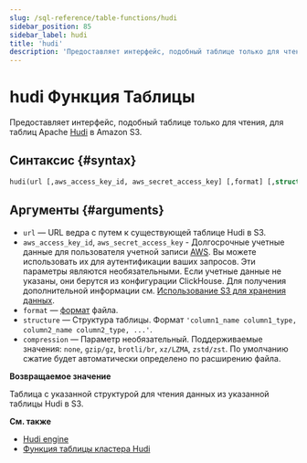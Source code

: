 ```yaml
---
slug: /sql-reference/table-functions/hudi
sidebar_position: 85
sidebar_label: hudi
title: 'hudi'
description: 'Предоставляет интерфейс, подобный таблице только для чтения, для таблиц Apache Hudi в Amazon S3.'
---
```



# hudi Функция Таблицы

Предоставляет интерфейс, подобный таблице только для чтения, для таблиц Apache [Hudi](https://hudi.apache.org/) в Amazon S3.

## Синтаксис {#syntax}

``` sql
hudi(url [,aws_access_key_id, aws_secret_access_key] [,format] [,structure] [,compression])
```

## Аргументы {#arguments}

- `url` — URL ведра с путем к существующей таблице Hudi в S3.
- `aws_access_key_id`, `aws_secret_access_key` - Долгосрочные учетные данные для пользователя учетной записи [AWS](https://aws.amazon.com/). Вы можете использовать их для аутентификации ваших запросов. Эти параметры являются необязательными. Если учетные данные не указаны, они берутся из конфигурации ClickHouse. Для получения дополнительной информации см. [Использование S3 для хранения данных](/engines/table-engines/mergetree-family/mergetree.md/#table_engine-mergetree-s3).
- `format` — [формат](/interfaces/formats) файла.
- `structure` — Структура таблицы. Формат `'column1_name column1_type, column2_name column2_type, ...'`.
- `compression` — Параметр необязательный. Поддерживаемые значения: `none`, `gzip/gz`, `brotli/br`, `xz/LZMA`, `zstd/zst`. По умолчанию сжатие будет автоматически определено по расширению файла.

**Возвращаемое значение**

Таблица с указанной структурой для чтения данных из указанной таблицы Hudi в S3.

**См. также**

- [Hudi engine](/engines/table-engines/integrations/hudi.md)
- [Функция таблицы кластера Hudi](/sql-reference/table-functions/hudiCluster.md)
